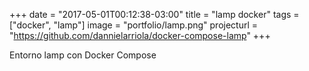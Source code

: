 +++
date = "2017-05-01T00:12:38-03:00"
title = "lamp docker"
tags = ["docker", "lamp"]
image = "portfolio/lamp.png"
projecturl = "https://github.com/dannielarriola/docker-compose-lamp"
+++

Entorno lamp con Docker Compose
